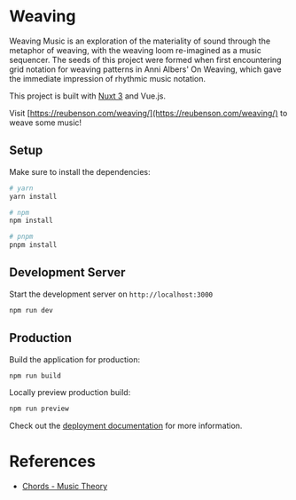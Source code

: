 # Weaving

Weaving Music is an exploration of the materiality of sound through the metaphor of weaving, with the weaving loom re-imagined as a music sequencer. The seeds of this project were formed when first encountering grid notation for weaving patterns in Anni Albers' On Weaving, which gave the immediate impression of rhythmic music notation.

This project is built with [Nuxt 3](https://nuxt.com/docs/getting-started/introduction) and Vue.js.

Visit [https://reubenson.com/weaving/](https://reubenson.com/weaving/) to weave some music!

## Setup

Make sure to install the dependencies:

```bash
# yarn
yarn install

# npm
npm install

# pnpm
pnpm install
```

## Development Server

Start the development server on `http://localhost:3000`

```bash
npm run dev
```

## Production

Build the application for production:

```bash
npm run build
```

Locally preview production build:

```bash
npm run preview
```

Check out the [deployment documentation](https://nuxt.com/docs/getting-started/deployment) for more information.


# References
- [Chords - Music Theory](https://en.wikibooks.org/wiki/Music_Theory/Complete_List_of_Chord_Patterns)